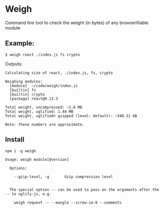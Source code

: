 # Weigh

Command line tool to check the weight (in bytes) of any browserifiable module

## Example:
```
$ weigh react ./index.js fs crypto
```
Outputs:
```
Calculating size of react, ./index.js, fs, crypto

Weighing modules:
  [module]  ~/code/weigh/index.js
  [builtin] fs
  [builtin] crypto
  [package] react@0.13.3

Total weight, uncompressed: ~2.6 MB
Total weight, uglified: 1.44 MB
Total weight, uglified+ gzipped (level: default): ~348.31 kB

Note: these numbers are approximate.
```

## Install

```
npm i -g weigh
````


```
Usage: weigh module[@version]

  Options:

    --gzip-level, -g       Gzip compression level


  The special option -- can be used to pass on the arguments after the -- to uglify-js, e.g.

    weigh request -- --mangle --screw-ie-8 --comments
```
